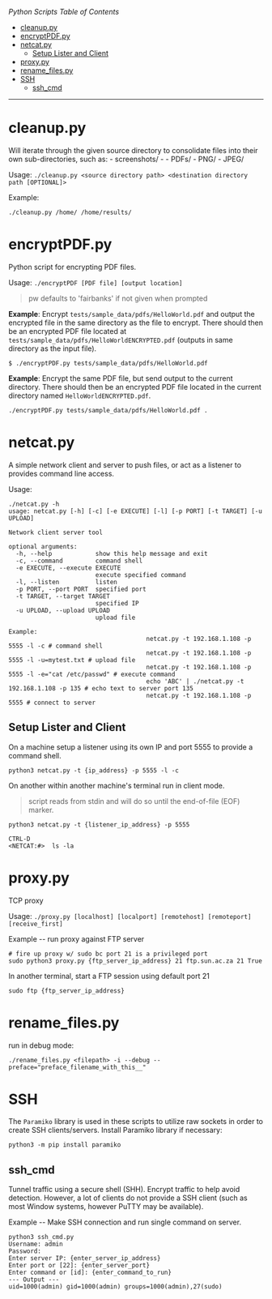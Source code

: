 *Python Scripts Table of Contents*
- [cleanup.py](#cleanuppy)
- [encryptPDF.py](#encryptpdfpy)
- [netcat.py](#netcatpy)
  - [Setup Lister and Client](#setup-lister-and-client)
- [proxy.py](#proxypy)
- [rename\_files.py](#rename_filespy)
- [SSH](#ssh)
  - [ssh\_cmd](#ssh_cmd)

---

# cleanup.py

Will iterate through the given source directory to consolidate files into their own sub-directories, such as:
    - screenshots/
    - <extension name>
      - PDFs/
      - PNG/
      - JPEG/

Usage: `./cleanup.py <source directory path> <destination directory path [OPTIONAL]>`

Example:

```shell
./cleanup.py /home/ /home/results/
```

# encryptPDF.py
Python script for encrypting PDF files.

Usage: `./encryptPDF [PDF file] [output location]`

> pw defaults to 'fairbanks' if not given when prompted

**Example**: Encrypt `tests/sample_data/pdfs/HelloWorld.pdf` and output the encrypted file in the same directory as the file to encrypt.
There should then be an encrypted PDF file located at `tests/sample_data/pdfs/HelloWorldENCRYPTED.pdf` (outputs in same directory as the input file).

```shell
$ ./encryptPDF.py tests/sample_data/pdfs/HelloWorld.pdf
```

**Example**: Encrypt the same PDF file, but send output to the current directory.
There should then be an encrypted PDF file located in the current directory named `HelloWorldENCRYPTED.pdf`.

```shell
./encryptPDF.py tests/sample_data/pdfs/HelloWorld.pdf .
```

# netcat.py

A simple network client and server to push files, or act as a listener to provides command line access.

Usage:

```shell
./netcat.py -h
usage: netcat.py [-h] [-c] [-e EXECUTE] [-l] [-p PORT] [-t TARGET] [-u UPLOAD]

Network client server tool

optional arguments:
  -h, --help            show this help message and exit
  -c, --command         command shell
  -e EXECUTE, --execute EXECUTE
                        execute specified command
  -l, --listen          listen
  -p PORT, --port PORT  specified port
  -t TARGET, --target TARGET
                        specified IP
  -u UPLOAD, --upload UPLOAD
                        upload file

Example:
                                      netcat.py -t 192.168.1.108 -p 5555 -l -c # command shell
                                      netcat.py -t 192.168.1.108 -p 5555 -l -u=mytest.txt # upload file
                                      netcat.py -t 192.168.1.108 -p 5555 -l -e="cat /etc/passwd" # execute command
                                      echo 'ABC' | ./netcat.py -t 192.168.1.108 -p 135 # echo text to server port 135
                                      netcat.py -t 192.168.1.108 -p 5555 # connect to server
```

## Setup Lister and Client

On a machine setup a listener using its own IP and port 5555 to provide a command shell.

```shell
python3 netcat.py -t {ip_address} -p 5555 -l -c
```

On another within another machine's terminal run in client mode.

> script reads from stdin and will do so until the end-of-file (EOF) marker.

```shell
python3 netcat.py -t {listener_ip_address} -p 5555

CTRL-D
<NETCAT:#>  ls -la
```

# proxy.py

TCP proxy

Usage: `./proxy.py [localhost] [localport] [remotehost] [remoteport] [receive_first]`

Example -- run proxy against FTP server

```shell
# fire up proxy w/ sudo bc port 21 is a privileged port
sudo python3 proxy.py {ftp_server_ip_address} 21 ftp.sun.ac.za 21 True
```

In another terminal, start a FTP session using default port 21

```shell
sudo ftp {ftp_server_ip_address}
```

# rename_files.py

run in debug mode:

```shell
./rename_files.py <filepath> -i --debug --preface="preface_filename_with_this__"
```

# SSH

The `Paramiko` library is used in these scripts to utilize raw sockets in order to create SSH clients/servers. Install Paramiko library if necessary:

```shell
python3 -m pip install paramiko
```

## ssh_cmd

Tunnel traffic using a secure shell (SHH). Encrypt traffic to help avoid detection. However, a lot of clients do not provide a SSH client (such as most Window systems, however PuTTY may be available).

Example -- Make SSH connection and run single command on server.

```shell
python3 ssh_cmd.py
Username: admin
Password:
Enter server IP: {enter_server_ip_address}
Enter port or [22]: {enter_server_port}
Enter command or [id]: {enter_command_to_run}
--- Output ---
uid=1000(admin) gid=1000(admin) groups=1000(admin),27(sudo)
```
